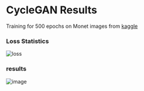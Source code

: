 #  CycleGAN Results
Training for 500 epochs on Monet images from [kaggle](https://www.kaggle.com/c/gan-getting-started)

### Loss Statistics
![loss](https://user-images.githubusercontent.com/57009004/167310778-3d9e570d-2bbf-4a7d-82db-146ef831b01e.png)

### results
![image](https://user-images.githubusercontent.com/57009004/167310764-3bca7275-2aa5-4e9f-93af-7bae60c415be.png)
